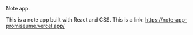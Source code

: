 Note app.

This is a note app built with React and CSS.
This is a link:
https://note-app-promiseume.vercel.app/
